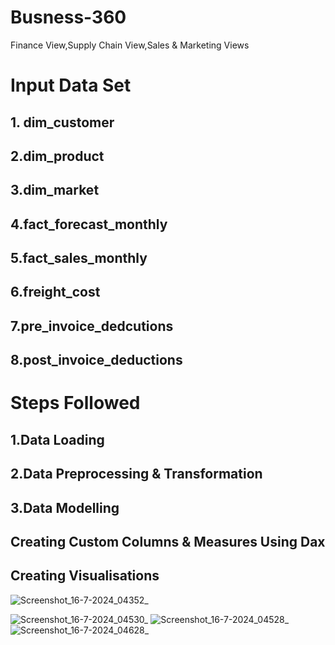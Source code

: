 # Busness-360
Finance View,Supply Chain View,Sales &amp; Marketing Views



# Input Data Set

## 1. dim_customer
## 2.dim_product
## 3.dim_market
## 4.fact_forecast_monthly
## 5.fact_sales_monthly
## 6.freight_cost
## 7.pre_invoice_dedcutions
## 8.post_invoice_deductions

# Steps Followed

## 1.Data Loading

## 2.Data Preprocessing & Transformation

## 3.Data Modelling

## Creating Custom Columns & Measures Using Dax

## Creating Visualisations 
![Screenshot_16-7-2024_04352_](https://github.com/user-attachments/assets/7c8de7b6-82a2-421a-80c6-8d0caac1143a)



![Screenshot_16-7-2024_04530_](https://github.com/user-attachments/assets/981f6873-1312-40c1-ab10-60da32e9a9ba)
![Screenshot_16-7-2024_04528_](https://github.com/user-attachments/assets/3b279387-8fb8-40f1-a365-595c3994f147)
![Screenshot_16-7-2024_04628_](https://github.com/user-attachments/assets/c5fab4ae-e5de-4db5-a1d6-c510bbdf8148)



